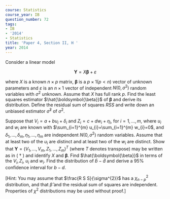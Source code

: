 ```yaml
---
course: Statistics
course_year: IB
question_number: 72
tags:
- IB
- '2014'
- Statistics
title: 'Paper 4, Section II, H '
year: 2014
---
```




Consider a linear model

$$\mathbf{Y}=X \boldsymbol{\beta}+\varepsilon$$

where $X$ is a known $n \times p$ matrix, $\boldsymbol{\beta}$ is a $p \times 1(p<n)$ vector of unknown parameters and $\varepsilon$ is an $n \times 1$ vector of independent $N\left(0, \sigma^{2}\right)$ random variables with $\sigma^{2}$ unknown. Assume that $X$ has full rank $p$. Find the least squares estimator $\hat{\boldsymbol{\beta}}$ of $\boldsymbol{\beta}$ and derive its distribution. Define the residual sum of squares $R S S$ and write down an unbiased estimator $\hat{\sigma}^{2}$ of $\sigma^{2}$.

Suppose that $V_{i}=a+b u_{i}+\delta_{i}$ and $Z_{i}=c+d w_{i}+\eta_{i}$, for $i=1, \ldots, m$, where $u_{i}$ and $w_{i}$ are known with $\sum_{i=1}^{m} u_{i}=\sum_{i=1}^{m} w_{i}=0$, and $\delta_{1}, \ldots, \delta_{m}, \eta_{1}, \ldots, \eta_{m}$ are independent $N\left(0, \sigma^{2}\right)$ random variables. Assume that at least two of the $u_{i}$ are distinct and at least two of the $w_{i}$ are distinct. Show that $\mathbf{Y}=\left(V_{1}, \ldots, V_{m}, Z_{1}, \ldots, Z_{m}\right)^{T}$ (where $T$ denotes transpose) may be written as in ( $\dagger$ ) and identify $X$ and $\boldsymbol{\beta}$. Find $\hat{\boldsymbol{\beta}}$ in terms of the $V_{i}, Z_{i}$, $u_{i}$ and $w_{i}$. Find the distribution of $\hat{b}-\hat{d}$ and derive a $95 \%$ confidence interval for $b-d$.

[Hint: You may assume that $\frac{R S S}{\sigma^{2}}$ has a $\chi_{n-p}^{2}$ distribution, and that $\hat{\beta}$ and the residual sum of squares are independent. Properties of $\chi^{2}$ distributions may be used without proof.]
